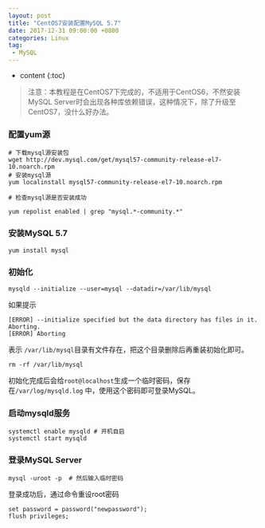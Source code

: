 ```yaml
---
layout: post
title: "CentOS7安装配置MySQL 5.7"
date: 2017-12-31 09:00:00 +0800 
categories: Linux
tag:
 - MySQL
---
```

* content
{:toc}

> 注意：本教程是在CentOS7下完成的，不适用于CentOS6，不然安装MySQL Server时会出现各种库依赖错误，这种情况下，除了升级至CentOS7，没什么好办法。

### 配置yum源

```
# 下载mysql源安装包
wget http://dev.mysql.com/get/mysql57-community-release-el7-10.noarch.rpm
# 安装mysql源
yum localinstall mysql57-community-release-el7-10.noarch.rpm

# 检查mysql源是否安装成功

yum repolist enabled | grep "mysql.*-community.*"
```

<!-- more -->

### 安装MySQL 5.7

```
yum install mysql
```

### 初始化

```
mysqld --initialize --user=mysql --datadir=/var/lib/mysql
```

如果提示 

```
[ERROR] --initialize specified but the data directory has files in it. Aborting.
[ERROR] Aborting
```

表示 `/var/lib/mysql`目录有文件存在，把这个目录删除后再重装初始化即可。

```
rm -rf /var/lib/mysql
```

初始化完成后会给`root@localhost`生成一个临时密码，保存在`/var/log/mysqld.log`
中，使用这个密码即可登录MySQL。


### 启动mysqld服务

```
systemctl enable mysqld # 开机自启
systemctl start mysqld
```

### 登录MySQL Server

```
mysql -uroot -p  # 然后输入临时密码

```

登录成功后，通过命令重设root密码

```
set password = password("newpassword");
flush privileges;
```

